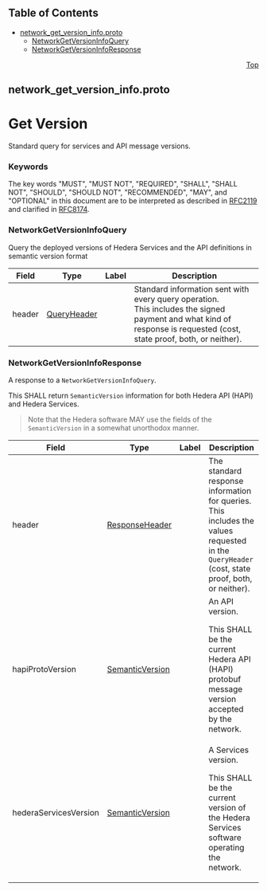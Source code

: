 ## Table of Contents

- [network_get_version_info.proto](#network_get_version_info-proto)
    - [NetworkGetVersionInfoQuery](#proto-NetworkGetVersionInfoQuery)
    - [NetworkGetVersionInfoResponse](#proto-NetworkGetVersionInfoResponse)
  



<a name="network_get_version_info-proto"></a>
<p align="right"><a href="#top">Top</a></p>

## network_get_version_info.proto
# Get Version
Standard query for services and API message versions.

### Keywords
The key words "MUST", "MUST NOT", "REQUIRED", "SHALL", "SHALL NOT",
"SHOULD", "SHOULD NOT", "RECOMMENDED", "MAY", and "OPTIONAL" in this
document are to be interpreted as described in
[RFC2119](https://www.ietf.org/rfc/rfc2119) and clarified in
[RFC8174](https://www.ietf.org/rfc/rfc8174).


<a name="proto-NetworkGetVersionInfoQuery"></a>

### NetworkGetVersionInfoQuery
Query the deployed versions of Hedera Services and the API definitions in
semantic version format


| Field | Type | Label | Description |
| ----- | ---- | ----- | ----------- |
| header | [QueryHeader](#proto-QueryHeader) |  | Standard information sent with every query operation.<br/> This includes the signed payment and what kind of response is requested (cost, state proof, both, or neither). |






<a name="proto-NetworkGetVersionInfoResponse"></a>

### NetworkGetVersionInfoResponse
A response to a `NetworkGetVersionInfoQuery`.

This SHALL return `SemanticVersion` information for both Hedera API (HAPI)
and Hedera Services.

> Note that the Hedera software MAY use the fields of the `SemanticVersion`
> in a somewhat unorthodox manner.


| Field | Type | Label | Description |
| ----- | ---- | ----- | ----------- |
| header | [ResponseHeader](#proto-ResponseHeader) |  | The standard response information for queries.<br/> This includes the values requested in the `QueryHeader` (cost, state proof, both, or neither). |
| hapiProtoVersion | [SemanticVersion](#proto-SemanticVersion) |  | An API version. <p> This SHALL be the current Hedera API (HAPI) protobuf message version accepted by the network. |
| hederaServicesVersion | [SemanticVersion](#proto-SemanticVersion) |  | A Services version. <p> This SHALL be the current version of the Hedera Services software operating the network. |





 <!-- end messages -->

 <!-- end enums -->

 <!-- end HasExtensions -->

 <!-- end services -->



